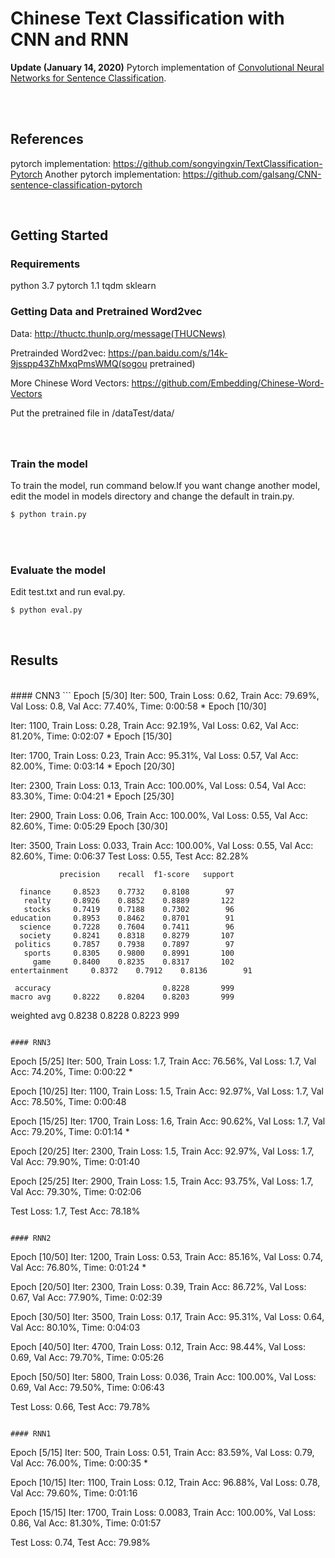 # Chinese Text Classification with CNN and RNN
<b> Update (January 14, 2020)</b> Pytorch implementation of [Convolutional Neural Networks for Sentence Classification](https://arxiv.org/abs/1408.5882).

<br/>

<br/>


## References
pytorch implementation: https://github.com/songyingxin/TextClassification-Pytorch
Another pytorch implementation: https://github.com/galsang/CNN-sentence-classification-pytorch

<br/>


## Getting Started

### Requirements

python 3.7
pytorch 1.1
tqdm
sklearn

### Getting Data and Pretrained Word2vec
Data: http://thuctc.thunlp.org/message(THUCNews)

Pretrainded Word2vec: https://pan.baidu.com/s/14k-9jsspp43ZhMxqPmsWMQ(sogou pretrained)

More Chinese Word Vectors: https://github.com/Embedding/Chinese-Word-Vectors

Put the pretrained file in /dataTest/data/


###

<br>

### Train the model

To train the model, run command below.If you want change another model, edit the model in models directory and change the default in train.py.

```bash
$ python train.py
```
<br>

<br>

### Evaluate the model

Edit test.txt and run eval.py.

```bash
$ python eval.py
```

<br/>

## Results

<br/>
#### CNN3
```
Epoch [5/30]
Iter:    500,  Train Loss:  0.62,  Train Acc: 79.69%,  Val Loss:   0.8,  Val Acc: 77.40%,  Time: 0:00:58 *
Epoch [10/30]

Iter:   1100,  Train Loss:  0.28,  Train Acc: 92.19%,  Val Loss:  0.62,  Val Acc: 81.20%,  Time: 0:02:07 *
Epoch [15/30]

Iter:   1700,  Train Loss:  0.23,  Train Acc: 95.31%,  Val Loss:  0.57,  Val Acc: 82.00%,  Time: 0:03:14 *
Epoch [20/30]

Iter:   2300,  Train Loss:  0.13,  Train Acc: 100.00%,  Val Loss:  0.54,  Val Acc: 83.30%,  Time: 0:04:21 *
Epoch [25/30]

Iter:   2900,  Train Loss:  0.06,  Train Acc: 100.00%,  Val Loss:  0.55,  Val Acc: 82.60%,  Time: 0:05:29
Epoch [30/30]

Iter:   3500,  Train Loss: 0.033,  Train Acc: 100.00%,  Val Loss:  0.55,  Val Acc: 82.60%,  Time: 0:06:37
Test Loss:  0.55,  Test Acc: 82.28%


               precision    recall  f1-score   support

      finance     0.8523    0.7732    0.8108        97
       realty     0.8926    0.8852    0.8889       122
       stocks     0.7419    0.7188    0.7302        96
    education     0.8953    0.8462    0.8701        91
      science     0.7228    0.7604    0.7411        96
      society     0.8241    0.8318    0.8279       107
     politics     0.7857    0.7938    0.7897        97
       sports     0.8305    0.9800    0.8991       100
         game     0.8400    0.8235    0.8317       102
    entertainment     0.8372    0.7912    0.8136        91

     accuracy                         0.8228       999
    macro avg     0.8222    0.8204    0.8203       999
 weighted avg     0.8238    0.8228    0.8223       999
```

#### RNN3
```
Epoch [5/25]
Iter:    500,  Train Loss:   1.7,  Train Acc: 76.56%,  Val Loss:   1.7,  Val Acc: 74.20%,  Time: 0:00:22 *

Epoch [10/25]
Iter:   1100,  Train Loss:   1.5,  Train Acc: 92.97%,  Val Loss:   1.7,  Val Acc: 78.50%,  Time: 0:00:48

Epoch [15/25]
Iter:   1700,  Train Loss:   1.6,  Train Acc: 90.62%,  Val Loss:   1.7,  Val Acc: 79.20%,  Time: 0:01:14 *

Epoch [20/25]
Iter:   2300,  Train Loss:   1.5,  Train Acc: 92.97%,  Val Loss:   1.7,  Val Acc: 79.90%,  Time: 0:01:40

Epoch [25/25]
Iter:   2900,  Train Loss:   1.5,  Train Acc: 93.75%,  Val Loss:   1.7,  Val Acc: 79.30%,  Time: 0:02:06

Test Loss:   1.7,  Test Acc: 78.18%
```

#### RNN2
```
Epoch [10/50]
Iter:   1200,  Train Loss:  0.53,  Train Acc: 85.16%,  Val Loss:  0.74,  Val Acc: 76.80%,  Time: 0:01:24 *

Epoch [20/50]
Iter:   2300,  Train Loss:  0.39,  Train Acc: 86.72%,  Val Loss:  0.67,  Val Acc: 77.90%,  Time: 0:02:39

Epoch [30/50]
Iter:   3500,  Train Loss:  0.17,  Train Acc: 95.31%,  Val Loss:  0.64,  Val Acc: 80.10%,  Time: 0:04:03

Epoch [40/50]
Iter:   4700,  Train Loss:  0.12,  Train Acc: 98.44%,  Val Loss:  0.69,  Val Acc: 79.70%,  Time: 0:05:26

Epoch [50/50]
Iter:   5800,  Train Loss: 0.036,  Train Acc: 100.00%,  Val Loss:  0.69,  Val Acc: 79.50%,  Time: 0:06:43

Test Loss:  0.66,  Test Acc: 79.78%
```

#### RNN1
```
Epoch [5/15]
Iter:    500,  Train Loss:  0.51,  Train Acc: 83.59%,  Val Loss:  0.79,  Val Acc: 76.00%,  Time: 0:00:35 *

Epoch [10/15]
Iter:   1100,  Train Loss:  0.12,  Train Acc: 96.88%,  Val Loss:  0.78,  Val Acc: 79.60%,  Time: 0:01:16

Epoch [15/15]
Iter:   1700,  Train Loss: 0.0083,  Train Acc: 100.00%,  Val Loss:  0.86,  Val Acc: 81.30%,  Time: 0:01:57

Test Loss:  0.74,  Test Acc: 79.98%
```
